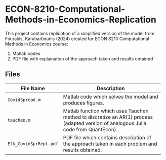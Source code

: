 # ECON-8210-Computational-Methods-in-Economics-Replication

This project contains replication of a simplified version of the model from Fourakis, Karabarbounis (2024) created for ECON 8210 Computational Methods in Economics course:
1. Matlab codes
2. PDF file with explaination of the approach taken and results obtained

## Files
| File Name                 | Description                              |
|---------------------------|------------------------------------------|
| `CovidSpread.m`           | Matlab code which solves the model and produces figures. |
| `tauchen.m`               | Matlab function which uses Tauchen method to discretize an AR(1) process (adapted version of analogous Julia code from QuantEcon). |
| `Elk_CovidSprRepl.pdf`    | PDF file which contains description of the approach taken in each problem and results obtained. |
